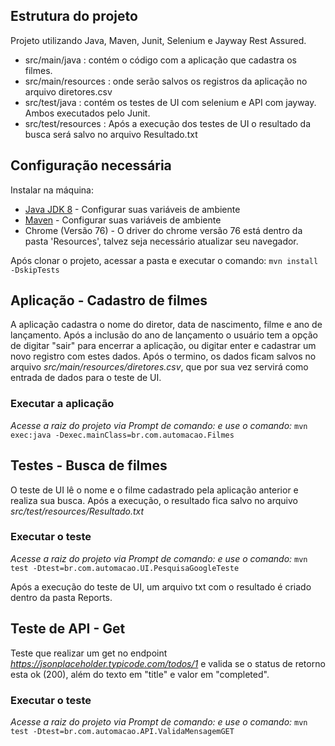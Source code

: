 ﻿## Estrutura do projeto

Projeto utilizando Java, Maven, Junit, Selenium e Jayway Rest Assured.

- src/main/java : contém o código com a aplicação que cadastra os filmes.
- src/main/resources : onde serão salvos os registros da aplicação no arquivo diretores.csv
- src/test/java : contém os testes de UI com selenium e API com jayway. Ambos executados pelo Junit.
- src/test/resources : Após a execução dos testes de UI o resultado da busca será salvo no arquivo Resultado.txt

## Configuração necessária

Instalar na máquina:
- [Java JDK 8](http://www.oracle.com/technetwork/pt/java/javase/downloads/jdk8-downloads-2133151.html) - Configurar suas variáveis de ambiente
- [Maven](https://maven.apache.org/download.cgi)  - Configurar suas variáveis de ambiente
- Chrome (Versão 76) - O driver do chrome versão 76 está dentro da pasta 'Resources', talvez seja necessário atualizar seu navegador.

Após clonar o projeto, acessar a pasta e executar o comando: ``` mvn install -DskipTests ```

## Aplicação - Cadastro de filmes

A aplicação cadastra o nome do diretor, data de nascimento, filme e ano de lançamento. Após a inclusão do ano de lançamento o usuário tem a opção de digitar "sair" para encerrar a aplicação, ou digitar enter e cadastrar um novo registro com estes dados. Após o termino, os dados ficam salvos no arquivo *src/main/resources/diretores.csv*, que por sua vez servirá como entrada de dados para o teste de UI.

### Executar a aplicação

*Acesse a raiz do projeto via Prompt de comando: e use o comando:* ``` mvn exec:java -Dexec.mainClass=br.com.automacao.Filmes ``` 

## Testes - Busca de filmes

O teste de UI lê o nome e o filme cadastrado pela aplicação anterior e realiza sua busca. Após a execução, o resultado fica salvo no arquivo *src/test/resources/Resultado.txt*

### Executar o teste

*Acesse a raiz do projeto via Prompt de comando: e use o comando:* ``` mvn test -Dtest=br.com.automacao.UI.PesquisaGoogleTeste ``` 

Após a execução do teste de UI, um arquivo txt com o resultado é criado dentro da pasta Reports.

## Teste de API - Get

Teste que realizar um get no endpoint *https://jsonplaceholder.typicode.com/todos/1* e valida se o status de retorno esta ok (200), além do texto em "title" e valor em "completed".

### Executar o teste

*Acesse a raiz do projeto via Prompt de comando: e use o comando:*  ``` mvn test -Dtest=br.com.automacao.API.ValidaMensagemGET ``` 